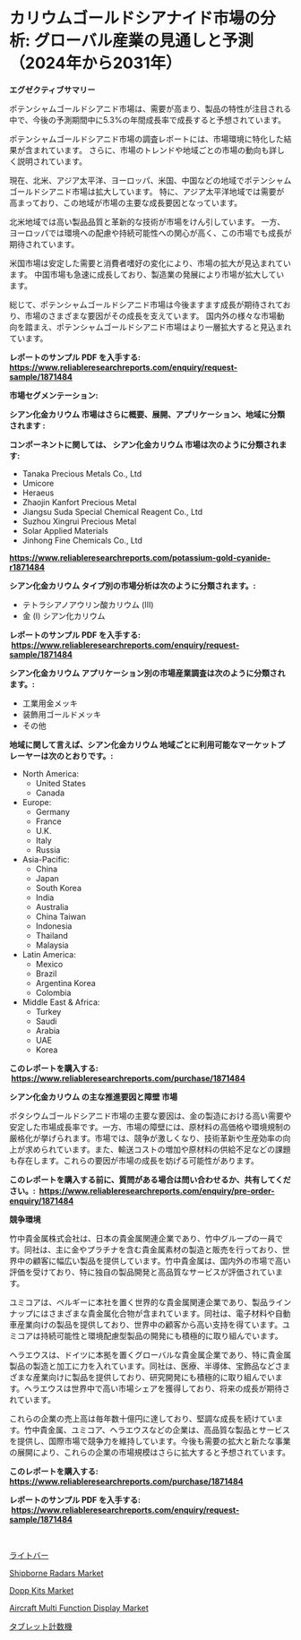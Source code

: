 <p><h1>カリウムゴールドシアナイド市場の分析: グローバル産業の見通しと予測（2024年から2031年）</h1></p><p><strong>エグゼクティブサマリー</strong></p>
<p><p>ポテンシャムゴールドシアニド市場は、需要が高まり、製品の特性が注目される中で、今後の予測期間中に5.3%の年間成長率で成長すると予想されています。</p><p>ポテンシャムゴールドシアニド市場の調査レポートには、市場環境に特化した結果が含まれています。 さらに、市場のトレンドや地域ごとの市場の動向も詳しく説明されています。</p><p>現在、北米、アジア太平洋、ヨーロッパ、米国、中国などの地域でポテンシャムゴールドシアニド市場は拡大しています。 特に、アジア太平洋地域では需要が高まっており、この地域が市場の主要な成長要因となっています。</p><p>北米地域では高い製品品質と革新的な技術が市場をけん引しています。 一方、ヨーロッパでは環境への配慮や持続可能性への関心が高く、この市場でも成長が期待されています。</p><p>米国市場は安定した需要と消費者嗜好の変化により、市場の拡大が見込まれています。 中国市場も急速に成長しており、製造業の発展により市場が拡大しています。</p><p>総じて、ポテンシャムゴールドシアニド市場は今後ますます成長が期待されており、市場のさまざまな要因がその成長を支えています。 国内外の様々な市場動向を踏まえ、ポテンシャムゴールドシアニド市場はより一層拡大すると見込まれています。</p></p>
<p><strong>レポートのサンプル PDF を入手する: <a href="https://www.reliableresearchreports.com/enquiry/request-sample/1871484">https://www.reliableresearchreports.com/enquiry/request-sample/1871484</a></strong></p>
<p><strong>市場セグメンテーション:</strong></p>
<p><strong> シアン化金カリウム 市場はさらに概要、展開、アプリケーション、地域に分類されます :</strong></p>
<p><strong>コンポーネントに関しては、 シアン化金カリウム 市場は次のように分類されます: &nbsp;</strong></p>
<p><ul><li>Tanaka Precious Metals Co., Ltd</li><li>Umicore</li><li>Heraeus</li><li>Zhaojin Kanfort Precious Metal</li><li>Jiangsu Suda Special Chemical Reagent Co., Ltd</li><li>Suzhou Xingrui Precious Metal</li><li>Solar Applied Materials</li><li>Jinhong Fine Chemicals Co., Ltd</li></ul></p>
<p><strong><a href="https://www.reliableresearchreports.com/potassium-gold-cyanide-r1871484">https://www.reliableresearchreports.com/potassium-gold-cyanide-r1871484</a></strong></p>
<p><strong> シアン化金カリウム タイプ別の市場分析は次のように分類されます。:</strong></p>
<p><ul><li>テトラシアノアウリン酸カリウム (Ⅲ)</li><li>金 (I) シアン化カリウム</li></ul></p>
<p><strong>レポートのサンプル PDF を入手する: &nbsp;<a href="https://www.reliableresearchreports.com/enquiry/request-sample/1871484">https://www.reliableresearchreports.com/enquiry/request-sample/1871484</a></strong></p>
<p><strong> シアン化金カリウム アプリケーション別の市場産業調査は次のように分類されます。:</strong></p>
<p><ul><li>工業用金メッキ</li><li>装飾用ゴールドメッキ</li><li>その他</li></ul></p>
<p><strong>地域に関して言えば、シアン化金カリウム 地域ごとに利用可能なマーケットプレーヤーは次のとおりです。:</strong></p>
<p><ul>
    <li>
        North America:
        <ul>
            <li>United States</li>
            <li>Canada</li>
        </ul>
    </li>
    <li>
        Europe:
        <ul>
            <li>Germany</li>
            <li>France</li>
            <li>U.K.</li>
            <li>Italy</li>
            <li>Russia</li>
        </ul>
    </li>
    <li>
        Asia-Pacific:
        <ul>
            <li>China</li>
            <li>Japan</li>
            <li>South Korea</li>
            <li>India</li>
            <li>Australia</li>
            <li>China Taiwan</li>
            <li>Indonesia</li>
            <li>Thailand</li>
            <li>Malaysia</li>
        </ul>
    </li>
    <li>
        Latin America:
        <ul>
            <li>Mexico</li>
            <li>Brazil</li>
            <li>Argentina Korea</li>
            <li>Colombia</li>
        </ul>
    </li>
    <li>
        Middle East & Africa:
        <ul>
            <li>Turkey</li>
            <li>Saudi</li>
            <li>Arabia</li>
            <li>UAE</li>
            <li>Korea</li>
        </ul>
    </li>
    </ul></p>
<p><strong>このレポートを購入する: &nbsp;<a href="https://www.reliableresearchreports.com/purchase/1871484">https://www.reliableresearchreports.com/purchase/1871484</a></strong></p>
<p><strong>シアン化金カリウム の主な推進要因と障壁 市場</strong></p>
<p><p>ポタシウムゴールドシアニド市場の主要な要因は、金の製造における高い需要や安定した市場成長率です。一方、市場の障壁には、原材料の高価格や環境規制の厳格化が挙げられます。市場では、競争が激しくなり、技術革新や生産効率の向上が求められています。また、輸送コストの増加や原材料の供給不足などの課題も存在します。これらの要因が市場の成長を妨げる可能性があります。</p></p>
<p><strong>このレポートを購入する前に、質問がある場合は問い合わせるか、共有してください。:&nbsp; <a href="https://www.reliableresearchreports.com/enquiry/pre-order-enquiry/1871484">https://www.reliableresearchreports.com/enquiry/pre-order-enquiry/1871484</a></strong></p>
<p><strong>競争環境</strong></p>
<p><p>竹中貴金属株式会社は、日本の貴金属関連企業であり、竹中グループの一員です。同社は、主に金やプラチナを含む貴金属素材の製造と販売を行っており、世界中の顧客に幅広い製品を提供しています。竹中貴金属は、国内外の市場で高い評価を受けており、特に独自の製品開発と高品質なサービスが評価されています。</p><p>ユミコアは、ベルギーに本社を置く世界的な貴金属関連企業であり、製品ラインナップにはさまざまな貴金属化合物が含まれています。同社は、電子材料や自動車産業向けの製品を提供しており、世界中の顧客から高い支持を得ています。ユミコアは持続可能性と環境配慮型製品の開発にも積極的に取り組んでいます。</p><p>ヘラエウスは、ドイツに本拠を置くグローバルな貴金属企業であり、特に貴金属製品の製造と加工に力を入れています。同社は、医療、半導体、宝飾品などさまざまな産業向けに製品を提供しており、研究開発にも積極的に取り組んでいます。ヘラエウスは世界中で高い市場シェアを獲得しており、将来の成長が期待されています。</p><p>これらの企業の売上高は毎年数十億円に達しており、堅調な成長を続けています。竹中貴金属、ユミコア、ヘラエウスなどの企業は、高品質な製品とサービスを提供し、国際市場で競争力を維持しています。今後も需要の拡大と新たな事業の展開により、これらの企業の市場規模はさらに拡大すると予想されています。</p></p>
<p><strong>このレポートを購入する: &nbsp; <a href="https://www.reliableresearchreports.com/purchase/1871484">https://www.reliableresearchreports.com/purchase/1871484</a></strong></p>
<p><strong>レポートのサンプル PDF を入手する: &nbsp;<a href="https://www.reliableresearchreports.com/enquiry/request-sample/1871484">https://www.reliableresearchreports.com/enquiry/request-sample/1871484</a></strong><strong></strong></p>
<p>&nbsp;</p>
<p><p><a href="https://github.com/RudyBoyer2017/Market-Research-Report-List-1/blob/main/573345773711.md">ライトバー</a></p><p><a href="https://github.com/seekum/Market-Research-Report-List-2/blob/main/shipborne-radars-market.md">Shipborne Radars Market</a></p><p><a href="https://issuu.com/reportprime-2/docs/dopp-kits-market-size-2030.pptx">Dopp Kits Market</a></p><p><a href="https://github.com/nancykennedykellievqfqt2/Market-Research-Report-List-2/blob/main/aircraft-multi-function-display-market.md">Aircraft Multi Function Display Market</a></p><p><a href="https://github.com/MosesSpinka1914/Market-Research-Report-List-1/blob/main/726313173710.md">タブレット計数機</a></p></p>